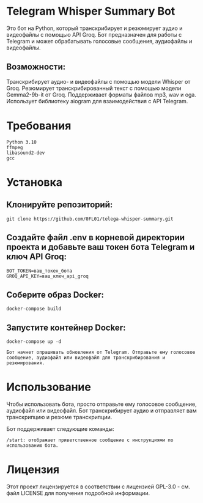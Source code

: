 # Telegram Whisper Summary Bot

Это бот на Python, который транскрибирует и резюмирует аудио и видеофайлы с помощью API Groq. Бот предназначен для работы с Telegram и может обрабатывать голосовые сообщения, аудиофайлы и видеофайлы.

## Возможности:

Транскрибирует аудио- и видеофайлы с помощью модели Whisper от Groq.
Резюмирует транскрибированный текст с помощью модели Gemma2-9b-it от Groq.
Поддерживает форматы файлов mp3, wav и oga.
Использует библиотеку aiogram для взаимодействия с API Telegram.

# Требования

    Python 3.10
    ffmpeg
    libasound2-dev
    gcc

# Установка

##    Клонируйте репозиторий:

```
git clone https://github.com/0FL01/telega-whisper-summary.git
```

##    Создайте файл .env в корневой директории проекта и добавьте ваш токен бота Telegram и ключ API Groq:
```
BOT_TOKEN=ваш_токен_бота
GROQ_API_KEY=ваш_ключ_api_groq
```

##    Соберите образ Docker:

```
docker-compose build
```

##    Запустите контейнер Docker:

```
docker-compose up -d
```

    Бот начнет опрашивать обновления от Telegram. Отправьте ему голосовое сообщение, аудиофайл или видеофайл для транскрибирования и резюмирования.

# Использование

Чтобы использовать бота, просто отправьте ему голосовое сообщение, аудиофайл или видеофайл. Бот транскрибирует аудио и отправляет вам транскрипцию и резюме транскрипции.

Бот поддерживает следующие команды:

    /start: отображает приветственное сообщение с инструкциями по использованию бота.

# Лицензия

Этот проект лицензируется в соответствии с лицензией GPL-3.0 - см. файл LICENSE для получения подробной информации.

